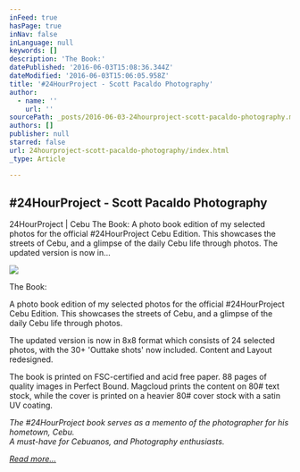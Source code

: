 ```yaml
---
inFeed: true
hasPage: true
inNav: false
inLanguage: null
keywords: []
description: 'The Book:'
datePublished: '2016-06-03T15:08:36.344Z'
dateModified: '2016-06-03T15:06:05.958Z'
title: '#24HourProject - Scott Pacaldo Photography'
author:
  - name: ''
    url: ''
sourcePath: _posts/2016-06-03-24hourproject-scott-pacaldo-photography.md
authors: []
publisher: null
starred: false
url: 24hourproject-scott-pacaldo-photography/index.html
_type: Article

---
```

<article style=""><h1>#24HourProject - Scott Pacaldo Photography</h1><p>24HourProject | Cebu The Book: A photo book edition of my selected photos for the official #24HourProject Cebu Edition. This showcases the streets of Cebu, and a glimpse of the daily Cebu life through photos. The updated version is now in...</p><img src="https://s3-us-west-2.amazonaws.com/the-grid-img/p/4df5ccce135fccc78c12b49aecd947d21e822c5e.jpg" /></article>

The Book:

A photo book edition of my selected photos for the official \#24HourProject Cebu Edition. This showcases the streets of Cebu, and a glimpse of the daily Cebu life through photos.

The updated version is now in 8x8 format which consists of 24 selected photos, with the 30+ 'Outtake shots' now included. Content and Layout redesigned.

The book is printed on FSC-certified and acid free paper. 88 pages of quality images in Perfect Bound. Magcloud prints the content on 80\# text stock, while the cover is printed on a heavier 80\# cover stock with a satin UV coating.

_The \#24HourProject book serves as a memento of the photographer for his hometown, Cebu.  
A must-have for Cebuanos, and Photography enthusiasts._

_[Read more...][0]_

[0]: http://cargocollective.com/scottpacaldo/24HourProject